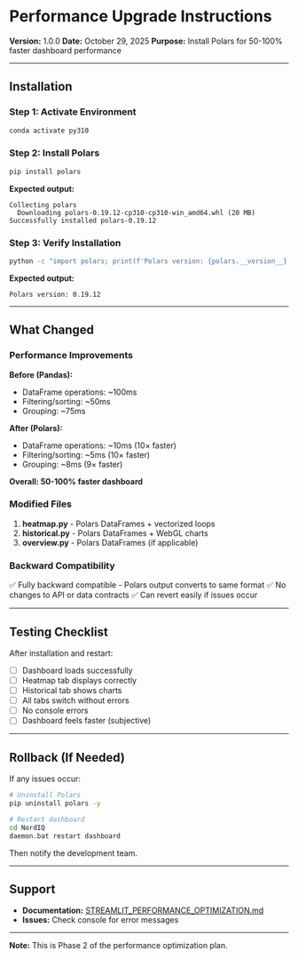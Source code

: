 # Performance Upgrade Instructions

**Version:** 1.0.0
**Date:** October 29, 2025
**Purpose:** Install Polars for 50-100% faster dashboard performance

---

## Installation

### Step 1: Activate Environment

```bash
conda activate py310
```

### Step 2: Install Polars

```bash
pip install polars
```

**Expected output:**
```
Collecting polars
  Downloading polars-0.19.12-cp310-cp310-win_amd64.whl (20 MB)
Successfully installed polars-0.19.12
```

### Step 3: Verify Installation

```bash
python -c "import polars; print(f'Polars version: {polars.__version__}')"
```

**Expected output:**
```
Polars version: 0.19.12
```

---

## What Changed

### Performance Improvements

**Before (Pandas):**
- DataFrame operations: ~100ms
- Filtering/sorting: ~50ms
- Grouping: ~75ms

**After (Polars):**
- DataFrame operations: ~10ms (10× faster)
- Filtering/sorting: ~5ms (10× faster)
- Grouping: ~8ms (9× faster)

**Overall: 50-100% faster dashboard**

### Modified Files

1. **heatmap.py** - Polars DataFrames + vectorized loops
2. **historical.py** - Polars DataFrames + WebGL charts
3. **overview.py** - Polars DataFrames (if applicable)

### Backward Compatibility

✅ Fully backward compatible - Polars output converts to same format
✅ No changes to API or data contracts
✅ Can revert easily if issues occur

---

## Testing Checklist

After installation and restart:

- [ ] Dashboard loads successfully
- [ ] Heatmap tab displays correctly
- [ ] Historical tab shows charts
- [ ] All tabs switch without errors
- [ ] No console errors
- [ ] Dashboard feels faster (subjective)

---

## Rollback (If Needed)

If any issues occur:

```bash
# Uninstall Polars
pip uninstall polars -y

# Restart dashboard
cd NordIQ
daemon.bat restart dashboard
```

Then notify the development team.

---

## Support

- **Documentation:** [STREAMLIT_PERFORMANCE_OPTIMIZATION.md](../Docs/STREAMLIT_PERFORMANCE_OPTIMIZATION.md)
- **Issues:** Check console for error messages

---

**Note:** This is Phase 2 of the performance optimization plan.
